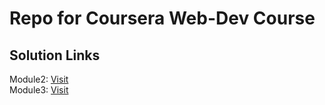 # Repo for Coursera Web-Dev Course

## Solution Links

Module2: [Visit](https://xpt1x.github.io/coursera-webdev/module2-solution/index.html)  
Module3: [Visit](https://xpt1x.github.io/coursera-webdev/module3-solution/index.html)  
